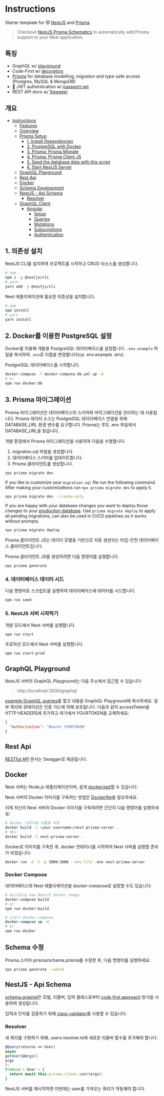 # Instructions

Starter template for 😻 [NestJS](https://nestjs.com/) and [Prisma](https://www.prisma.io/).

> Checkout [NestJS Prisma Schematics](https://github.com/marcjulian/nestjs-prisma) to automatically add Prisma support
> to your Nest application.

## 특징

- GraphQL w/ [playground](https://github.com/prisma/graphql-playground)
- Code-First w/ [decorators](https://docs.nestjs.com/graphql/quick-start#code-first)
- [Prisma](https://www.prisma.io/) for database modelling, migration and type-safe access (Postgres, MySQL & MongoDB)
- 🔐 JWT authentication w/ [passport-jwt](https://github.com/mikenicholson/passport-jwt)
- REST API docs w/ [Swagger](https://swagger.io/)

## 개요

- [Instructions](#instructions)
    - [Features](#features)
    - [Overview](#overview)
    - [Prisma Setup](#prisma-setup)
        - [1. Install Dependencies](#1-install-dependencies)
        - [2. PostgreSQL with Docker](#2-PostgreSQL-with-docker)
        - [3. Prisma: Prisma Migrate](#3-prisma-prisma-migrate)
        - [4. Prisma: Prisma Client JS](#4-prisma-client-js)
        - [5. Seed the database data with this script](#5-seed-the-database-data-with-this-script)
        - [6. Start NestJS Server](#6-start-nestjs-server)
    - [GraphQL Playground](#graphql-playground)
    - [Rest Api](#rest-api)
    - [Docker](#docker)
    - [Schema Development](#schema-development)
    - [NestJS - Api Schema](#nestjs---api-schema)
        - [Resolver](#resolver)
    - [GraphQL Client](#graphql-client)
        - [Angular](#angular)
            - [Setup](#setup)
            - [Queries](#queries)
            - [Mutations](#mutations)
            - [Subscriptions](#subscriptions)
            - [Authentication](#authentication)

## 1. 의존성 설치

NestJS CLI를 설치하여 프로젝트를 시작하고 CRUD 리소스를 생성합니다.

```bash
# npm
npm i -g @nestjs/cli
# yarn
yarn add -g @nestjs/cli
```

Nest 애플리케이션에 필요한 의존성을 설치합니다.

```bash
# npm
npm install
# yarn
yarn install
```

## 2. Docker를 이용한 PostgreSQL 설정

Docker를 이용해 개발용 PostgreSQL 데이터베이스를 설정합니다. `.env.example` 파일을 복사하여 `.env`로 이름을 변경합니다(cp .env.example .env).

PostgreSQL 데이터베이스를 시작합니다.

```bash
docker-compose -f docker-compose.db.yml up -d
# or
npm run docker:db
```

## 3. Prisma 마이그레이션

Prisma 마이그레이션은 데이터베이스의 스키마와 마이그레이션을 관리하는 데 사용됩니다. Prisma 데이터 소스는 PostgreSQL 데이터베이스 연결을 위해 DATABASE_URL 환경 변수를 요구합니다.
Prisma는 루트 .env 파일에서 DATABASE_URL을 읽습니다.

개발 환경에서 Prisma 마이그레이션을 사용하여 다음을 수행합니다.

1. migration.sql 파일을 생성합니다.
2. 데이터베이스 스키마를 업데이트합니다.
3. Prisma 클라이언트를 생성합니다.

```bash
npx prisma migrate dev
```

If you like to customize your `migration.sql` file run the following command. After making your customizations
run `npx prisma migrate dev` to apply it.

```bash
npx prisma migrate dev --create-only
```

If you are happy with your database changes you want to deploy those changes to
your [production database](https://www.prisma.io/blog/prisma-migrate-preview-b5eno5g08d0b#applying-migrations-in-production-and-other-environments).
Use `prisma migrate deploy` to apply all pending migrations, can also be used in CI/CD pipelines as it works without
prompts.

```bash
npx prisma migrate deploy
```

Prisma 클라이언트 JS는 데이터 모델을 기반으로 자동 생성되는 타입-안전 데이터베이스 클라이언트입니다.

Prisma 클라이언트 JS를 생성하려면 다음 명령어를 실행합니다.

```bash
npx prisma generate
```

### 4. 데이터베이스 데이터 시드

다음 명령어로 스크립트를 실행하여 데이터베이스에 데이터를 시드합니다.

```bash
npm run seed
```

### 5. NestJS 서버 시작하기

개발 모드에서 Nest 서버를 실행합니다.

```bash
npm run start
```

프로덕션 모드에서 Nest 서버를 실행합니다.

```bash
npm run start:prod
```

## GraphQL Playground

NestJS 서버의 GraphQL Playground는 다음 주소에서 접근할 수 있습니다:

> http://localhost:3000/graphql

[example GraphQL queries](graphql/auth.graphql)를 열고 내용을 GraphQL Playground에 복사하세요. 일부 쿼리와 뮤테이션은 인증 가드에 의해 보호됩니다. 다음과 같이
accessToken을 HTTP HEADERS에 추가하고 여기에서 YOURTOKEN을 교체하세요:

```json
{
  "Authorization": "Bearer YOURTOKEN"
}
```

## Rest Api

[RESTful API](http://localhost:3000/api) 문서는 Swagger로 제공됩니다.

## Docker

Nest 서버는 Node.js 애플리케이션이며, 쉽게 [dockerized](https://nodejs.org/de/docs/guides/nodejs-docker-webapp/)할 수 있습니다.

Nest 서버의 Docker 이미지를 구축하는 방법은 [Dockerfile](./Dockerfile)을 참조하세요.

이제 자신의 Nest 서버의 Docker 이미지를 구축하려면 간단히 다음 명령어를 실행하세요:

```bash
# docker 이미지에 이름을 지정
docker build -t <your username>/nest-prisma-server .
# 예시
docker build -t nest-prisma-server .
```

Docker로 이미지를 구축한 후, docker 컨테이너를 시작하여 Nest 서버를 실행할 준비가 되었습니다:

```bash
docker run -d -t -p 3000:3000 --env-file .env nest-prisma-server
```

### Docker Compose

데이터베이스와 Nest 애플리케이션을 docker-compose로 설정할 수도 있습니다:

```bash
# building new NestJS docker image
docker-compose build
# or
npm run docker:build

# start docker-compose
docker-compose up -d
# or
npm run docker
```

## Schema 수정

Prisma 스키마 prisma/schema.prisma를 수정한 후, 다음 명령어를 실행하세요:

```bash
npx prisma generate --watch
```

## NestJS - Api Schema

[schema.graphql](./src/schema.graphql)은 모델, 리졸버, 입력
클래스로부터 [code first approach](https://docs.nestjs.com/graphql/quick-start#code-first) 방식을 사용하여 생성됩니다.

입력과 인자를 검증하기 위해 [class-validator](https://docs.nestjs.com/techniques/validation)를 사용할 수 있습니다.

### Resolver

새 쿼리를 구현하기 위해, users.resolver.ts에 새로운 리졸버 함수를 추가해야 합니다.

```ts
@Query(returns => User)
async
getUser(@Args()
args
):
Promise < User > {
  return await this.prisma.client.user(args);
}
```

NestJS 서버를 재시작하면 이번에는 user를 가져오는 쿼리가 작동해야 합니다.